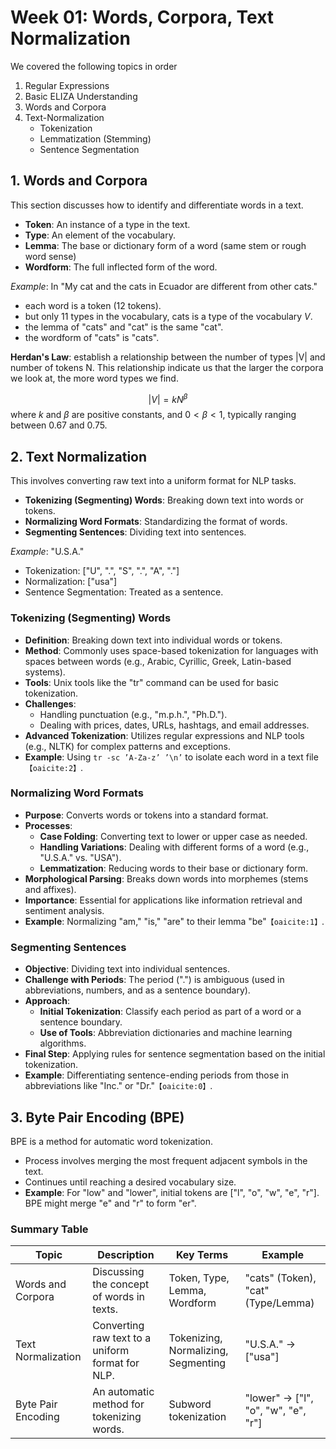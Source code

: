 # Week 01: Words, Corpora, Text Normalization

We covered the following topics in order
1. Regular Expressions
2. Basic ELIZA Understanding
3. Words and Corpora
4. Text-Normalization
   - Tokenization
   - Lemmatization (Stemming)
   - Sentence Segmentation

## 1. Words and Corpora
This section discusses how to identify and differentiate words in a text.
- **Token**: An instance of a type in the text.
- **Type**: An element of the vocabulary.
- **Lemma**: The base or dictionary form of a word (same stem or rough word sense)
- **Wordform**: The full inflected form of the word.

*Example*: In "My cat and the cats in Ecuador are different from other cats." 
- each word is a token (12 tokens). 
- but only 11 types in the vocabulary, cats is a type of the vocabulary $V$.
- the lemma of "cats" and "cat" is the same "cat".
- the wordform of "cats" is "cats".

**Herdan's Law**: establish a relationship between the number of types |V| and number of tokens N. This relationship indicate us that the larger the corpora we look at, the more word types
we find.

$$|V| = kN^\beta$$ 
where $k$ and $\beta$ are positive constants, and $0 < \beta < 1$, typically ranging between 0.67 and 0.75.

## 2. Text Normalization
This involves converting raw text into a uniform format for NLP tasks.
- **Tokenizing (Segmenting) Words**: Breaking down text into words or tokens.
- **Normalizing Word Formats**: Standardizing the format of words.
- **Segmenting Sentences**: Dividing text into sentences.

*Example*: "U.S.A." 
- Tokenization: ["U", ".", "S", ".", "A", "."]
- Normalization: ["usa"]
- Sentence Segmentation: Treated as a sentence.

### Tokenizing (Segmenting) Words
- **Definition**: Breaking down text into individual words or tokens.
- **Method**: Commonly uses space-based tokenization for languages with spaces between words (e.g., Arabic, Cyrillic, Greek, Latin-based systems).
- **Tools**: Unix tools like the "tr" command can be used for basic tokenization.
- **Challenges**: 
  - Handling punctuation (e.g., "m.p.h.", "Ph.D.").
  - Dealing with prices, dates, URLs, hashtags, and email addresses.
- **Advanced Tokenization**: Utilizes regular expressions and NLP tools (e.g., NLTK) for complex patterns and exceptions.
- **Example**: Using `tr -sc ’A-Za-z’ ’\n’` to isolate each word in a text file&#8203;``【oaicite:2】``&#8203;.

### Normalizing Word Formats
- **Purpose**: Converts words or tokens into a standard format.
- **Processes**:
  - **Case Folding**: Converting text to lower or upper case as needed.
  - **Handling Variations**: Dealing with different forms of a word (e.g., "U.S.A." vs. "USA").
  - **Lemmatization**: Reducing words to their base or dictionary form.
- **Morphological Parsing**: Breaks down words into morphemes (stems and affixes).
- **Importance**: Essential for applications like information retrieval and sentiment analysis.
- **Example**: Normalizing "am," "is," "are" to their lemma "be"&#8203;``【oaicite:1】``&#8203;.

### Segmenting Sentences
- **Objective**: Dividing text into individual sentences.
- **Challenge with Periods**: The period (".") is ambiguous (used in abbreviations, numbers, and as a sentence boundary).
- **Approach**:
  - **Initial Tokenization**: Classify each period as part of a word or a sentence boundary.
  - **Use of Tools**: Abbreviation dictionaries and machine learning algorithms.
- **Final Step**: Applying rules for sentence segmentation based on the initial tokenization.
- **Example**: Differentiating sentence-ending periods from those in abbreviations like "Inc." or "Dr."&#8203;``【oaicite:0】``&#8203;.

## 3. Byte Pair Encoding (BPE)
BPE is a method for automatic word tokenization.
- Process involves merging the most frequent adjacent symbols in the text.
- Continues until reaching a desired vocabulary size.
- **Example**: For "low" and "lower", initial tokens are ["l", "o", "w", "e", "r"]. BPE might merge "e" and "r" to form "er".

### Summary Table

| Topic             | Description                                       | Key Terms                          | Example                            |
|-------------------|---------------------------------------------------|------------------------------------|------------------------------------|
| Words and Corpora | Discussing the concept of words in texts.         | Token, Type, Lemma, Wordform       | "cats" (Token), "cat" (Type/Lemma) |
| Text Normalization| Converting raw text to a uniform format for NLP.  | Tokenizing, Normalizing, Segmenting| "U.S.A." -> ["usa"]                |
| Byte Pair Encoding| An automatic method for tokenizing words.         | Subword tokenization               | "lower" -> ["l", "o", "w", "e", "r"] |
